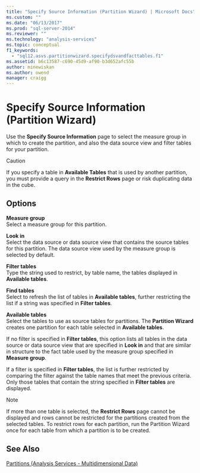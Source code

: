 ```yaml
---
title: "Specify Source Information (Partition Wizard) | Microsoft Docs"
ms.custom: ""
ms.date: "06/13/2017"
ms.prod: "sql-server-2014"
ms.reviewer: ""
ms.technology: "analysis-services"
ms.topic: conceptual
f1_keywords: 
  - "sql12.asvs.partitionwizard.specifydsvandfacttables.f1"
ms.assetid: b6c13587-c690-45d9-af90-b3d652afc55b
author: minewiskan
ms.author: owend
manager: craigg
---
```

# Specify Source Information (Partition Wizard)
  Use the **Specify Source Information** page to select the measure group in which to create the partition, and also the data source view and filter tables for your partition.  
  
> [!CAUTION]  
>  If you specify a table in **Available Tables** that is used by another partition, you must provide a query in the **Restrict Rows** page or risk duplicating data in the cube.  
  
## Options  
 **Measure group**  
 Select a measure group for this partition.  
  
 **Look in**  
 Select the data source or data source view that contains the source tables for this partition. The data source view used by the measure group is selected by default.  
  
 **Filter tables**  
 Type the string used to restrict, by table name, the tables displayed in **Available tables**.  
  
 **Find tables**  
 Select to refresh the list of tables in **Available tables**, further restricting the list if a string was specified in **Filter tables**.  
  
 **Available tables**  
 Select the tables to use as source tables for partitions. The **Partition Wizard** creates one partition for each table selected in **Available tables**.  
  
 If no filter is specified in **Filter tables**, this option lists all tables in the data source or data source view that are specified in **Look in** and that are similar in structure to the fact table used by the measure group specified in **Measure group**.  
  
 If a filter is specified in **Filter tables**, the list is further restricted by comparing the filter against the table names that meet the previous criteria. Only those tables that contain the string specified in **Filter tables** are displayed.  
  
> [!NOTE]  
>  If more than one table is selected, the **Restrict Rows** page cannot be displayed and rows cannot be restricted for the partitions created from the selected tables. To restrict rows for each partition, run the Partition Wizard once for each table from which a partition is to be created.  
  
## See Also  
 [Partitions &#40;Analysis Services - Multidimensional Data&#41;](multidimensional-models-olap-logical-cube-objects/partitions-analysis-services-multidimensional-data.md)  
  
  
